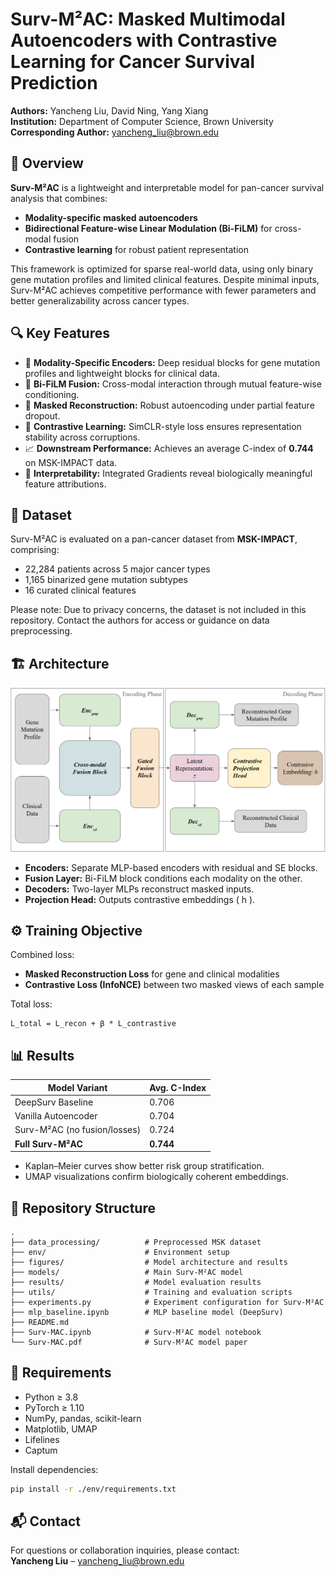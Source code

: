 # Surv-M²AC: Masked Multimodal Autoencoders with Contrastive Learning for Cancer Survival Prediction

**Authors:** Yancheng Liu, David Ning, Yang Xiang  
**Institution:** Department of Computer Science, Brown University  
**Corresponding Author:** yancheng_liu@brown.edu  

## 🧬 Overview

**Surv-M²AC** is a lightweight and interpretable model for pan-cancer survival analysis that combines:
- **Modality-specific masked autoencoders**
- **Bidirectional Feature-wise Linear Modulation (Bi-FiLM)** for cross-modal fusion
- **Contrastive learning** for robust patient representation

This framework is optimized for sparse real-world data, using only binary gene mutation profiles and limited clinical features. Despite minimal inputs, Surv-M²AC achieves competitive performance with fewer parameters and better generalizability across cancer types.

## 🔍 Key Features

- 🧠 **Modality-Specific Encoders:** Deep residual blocks for gene mutation profiles and lightweight blocks for clinical data.
- 🔄 **Bi-FiLM Fusion:** Cross-modal interaction through mutual feature-wise conditioning.
- 🧩 **Masked Reconstruction:** Robust autoencoding under partial feature dropout.
- 🎯 **Contrastive Learning:** SimCLR-style loss ensures representation stability across corruptions.
- 📈 **Downstream Performance:** Achieves an average C-index of **0.744** on MSK-IMPACT data.
- 🧠 **Interpretability:** Integrated Gradients reveal biologically meaningful feature attributions.

## 📂 Dataset

Surv-M²AC is evaluated on a pan-cancer dataset from **MSK-IMPACT**, comprising:
- 22,284 patients across 5 major cancer types
- 1,165 binarized gene mutation subtypes
- 16 curated clinical features

Please note: Due to privacy concerns, the dataset is not included in this repository. Contact the authors for access or guidance on data preprocessing.

## 🏗️ Architecture

<p align="center">
  <img src="./figures/mac.png" alt="Surv-M²AC Architecture" width="600"/>
</p>

- **Encoders:** Separate MLP-based encoders with residual and SE blocks.
- **Fusion Layer:** Bi-FiLM block conditions each modality on the other.
- **Decoders:** Two-layer MLPs reconstruct masked inputs.
- **Projection Head:** Outputs contrastive embeddings \( h \).

## ⚙️ Training Objective

Combined loss:
- **Masked Reconstruction Loss** for gene and clinical modalities
- **Contrastive Loss (InfoNCE)** between two masked views of each sample

Total loss:
```
L_total = L_recon + β * L_contrastive
```

## 📊 Results

| Model Variant                | Avg. C-Index |
|-----------------------------|--------------|
| DeepSurv Baseline           | 0.706        |
| Vanilla Autoencoder         | 0.704        |
| Surv-M²AC (no fusion/losses)| 0.724        |
| **Full Surv-M²AC**          | **0.744**    |

- Kaplan–Meier curves show better risk group stratification.
- UMAP visualizations confirm biologically coherent embeddings.

## 📁 Repository Structure

```
.
├── data_processing/          # Preprocessed MSK dataset
├── env/                      # Environment setup
├── figures/                  # Model architecture and results
├── models/                   # Main Surv-M²AC model
├── results/                  # Model evaluation results
├── utils/                    # Training and evaluation scripts
├── experiments.py            # Experiment configuration for Surv-M²AC
├── mlp_baseline.ipynb        # MLP baseline model (DeepSurv)
├── README.md
├── Surv-MAC.ipynb            # Surv-M²AC model notebook
└── Surv-MAC.pdf              # Surv-M²AC model paper
```

## 📌 Requirements

- Python ≥ 3.8
- PyTorch ≥ 1.10
- NumPy, pandas, scikit-learn
- Matplotlib, UMAP
- Lifelines
- Captum

Install dependencies:

```bash
pip install -r ./env/requirements.txt
```

## 📬 Contact

For questions or collaboration inquiries, please contact:  
**Yancheng Liu** – yancheng_liu@brown.edu
